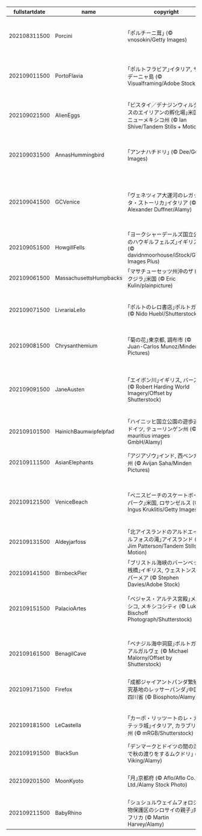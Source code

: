 |fullstartdate|name|copyright|title|image|
|--|--|--|--|--|
202108311500|Porcini|｢ポルチーニ茸｣ (© vnosokin/Getty Images)|今日からきのこ月間|![](/ja-JP/2021/09/202108311500Porcini.jpg)|
202109011500|PortoFlavia|｢ポルトフラビア｣イタリア, サルデーニャ島 (© Visualframing/Adobe Stock)|元鉱山のハイテク港|![](/ja-JP/2021/09/202109011500PortoFlavia.jpg)|
202109021500|AlienEggs|｢ビスタイ／デナジンウィルダネスのエイリアンの孵化場｣米国, ニューメキシコ州 (© Ian Shive/Tandem Stills + Motion)|今日は原生地域法の日|![](/ja-JP/2021/09/202109021500AlienEggs.jpg)|
202109031500|AnnasHummingbird|｢アンナハチドリ｣ (© Dee/Getty Images)|今日はハチドリの日|![](/ja-JP/2021/09/202109031500AnnasHummingbird.jpg)|
202109041500|GCVenice|｢ヴェネツィア大運河のレガッタ・ストーリカ｣イタリア (© Alexander Duffner/Alamy)|レガッタ・ストーリカの日|![](/ja-JP/2021/09/202109041500GCVenice.jpg)|
202109051500|HowgillFells|｢ヨークシャーデールズ国立公園のハウギルフェルズ｣イギリス (© davidnmoorhouse/iStock/Getty Images Plus)|古代の丘|![](/ja-JP/2021/09/202109051500HowgillFells.jpg)|
202109061500|MassachusettsHumpbacks|｢マサチューセッツ州沖のザトウクジラ｣米国 (© Eric Kulin/plainpicture)|唄うクジラ|![](/ja-JP/2021/09/202109061500MassachusettsHumpbacks.jpg)|
202109071500|LivrariaLello|｢ポルトのレロ書店｣ポルトガル (© Nido Huebl/Shutterstock)|今日は国際識字デー|![](/ja-JP/2021/09/202109071500LivrariaLello.jpg)|
202109081500|Chrysanthemium|｢菊の花｣東京都, 調布市 (© Juan-Carlos Munoz/Minden Pictures)|今日は重陽の節句|![](/ja-JP/2021/09/202109081500Chrysanthemium.jpg)|
202109091500|JaneAusten|｢エイボン川｣イギリス, バース (© Robert Harding World Imagery/Offset by Shutterstock)|ジェーン・オースティン祭|![](/ja-JP/2021/09/202109091500JaneAusten.jpg)|
202109101500|HainichBaumwipfelpfad|｢ハイニッヒ国立公園の遊歩道｣ドイツ, テューリンゲン州 (© mauritius images GmbH/Alamy)|古代のブナ林|![](/ja-JP/2021/09/202109101500HainichBaumwipfelpfad.jpg)|
202109111500|AsianElephants|｢アジアゾウ｣インド, 西ベンガル州 (© Avijan Saha/Minden Pictures)|今日は祖父母の日|![](/ja-JP/2021/09/202109111500AsianElephants.jpg)|
202109121500|VeniceBeach|｢ベニスビーチのスケートボードパーク｣米国, ロサンゼルス (© Ingus Kruklitis/Getty Images)|ストリート文化の発信地|![](/ja-JP/2021/09/202109121500VeniceBeach.jpg)|
202109131500|Aldeyjarfoss|｢北アイスランドのアルドエイヤルフォスの滝｣アイスランド (© Jim Patterson/Tandem Stills + Motion)|滝のアイスランド|![](/ja-JP/2021/09/202109131500Aldeyjarfoss.jpg)|
202109141500|BirnbeckPier|｢ブリストル海峡のバーンベック桟橋｣イギリス, ウェストンスーパーメア (© Stephen Davies/Adobe Stock)|オールドピア|![](/ja-JP/2021/09/202109141500BirnbeckPier.jpg)|
202109151500|PalacioArtes|｢ベジャス・アルテス宮殿｣メキシコ, メキシコシティ (© Lukas Bischoff Photograph/Shutterstock)|メキシコ独立記念日|![](/ja-JP/2021/09/202109151500PalacioArtes.jpg)|
||||![](/ja-JP/2021/09/.jpg)|
202109161500|BenagilCave|｢ベナジル海中洞窟｣ポルトガル, アルガルヴェ (© Michael Malorny/Offset by Shutterstock)|神秘の海中洞窟|![](/ja-JP/2021/09/202109161500BenagilCave.jpg)|
202109171500|Firefox|｢成都ジャイアントパンダ繁殖研究基地のレッサーパンダ｣中国, 四川省 (© Biosphoto/Alamy)|レッサーパンダの日|![](/ja-JP/2021/09/202109171500Firefox.jpg)|
202109181500|LeCastella|｢カーポ・リッツートのレ・カステッラ城｣イタリア, カラブリア州 (© mRGB/Shutterstock)|世界海賊口調の日|![](/ja-JP/2021/09/202109181500LeCastella.jpg)|
202109191500|BlackSun|｢デンマークとドイツの間の湿地で秋の渡りをするムクドリ｣ (© Viking/Alamy)|黒い太陽|![](/ja-JP/2021/09/202109191500BlackSun.jpg)|
202109201500|MoonKyoto|｢月｣京都府 (© Aflo/Aflo Co., Ltd./Alamy Stock Photo)|今日は中秋の名月|![](/ja-JP/2021/09/202109201500MoonKyoto.jpg)|
202109211500|BabyRhino|｢シュシュルウェイムフォロジ動物保護区のシロサイの親子｣南アフリカ (© Martin Harvey/Alamy)|今日はサイの日|![](/ja-JP/2021/09/202109211500BabyRhino.jpg)|
